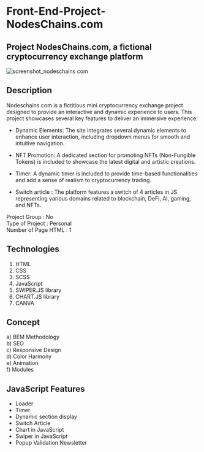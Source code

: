 # Front-End-Project-NodesChains.com
## Project NodesChains.com, a fictional cryptocurrency exchange platform
![screenshot_nodeschains com](https://github.com/GMKRAKEN23/Front-End-Project-NodesChains.com/assets/149949090/aad94e09-103d-4bb2-9569-8fe6624e654e)
## Description 
Nodeschains.com is a fictitious mini cryptocurrency exchange project designed to provide an interactive and dynamic experience to users. This project showcases several key features to deliver an immersive experience:

- Dynamic Elements: The site integrates several dynamic elements to enhance user interaction, including dropdown menus for smooth and intuitive navigation.

- NFT Promotion: A dedicated section for promoting NFTs (Non-Fungible Tokens) is included to showcase the latest digital and artistic creations.

- Timer: A dynamic timer is included to provide time-based functionalities and add a sense of realism to cryptocurrency trading.

- Switch article : The platform features a switch of 4 articles in JS representing various domains related to blockchain, DeFi, AI, gaming, and NFTs.
  
Project Group : No  
Type of Project : Personal  
Number of Page HTML : 1
## Technologies 
1. HTML
2. CSS
3. SCSS
4. JavaScript
5. SWIPER.JS library
6. CHART.JS library
7. CANVA

## Concept 
a) BEM Methodology     
b) SEO    
c) Responsive Design    
d) Color Harmony  
e) Animation  
f) Modules

## JavaScript Features
- Loader  
- Timer
- Dynamic section display
- Switch Article
- Chart in JavaScript
- Swiper in JavaScript
- Popup Validation Newsletter
